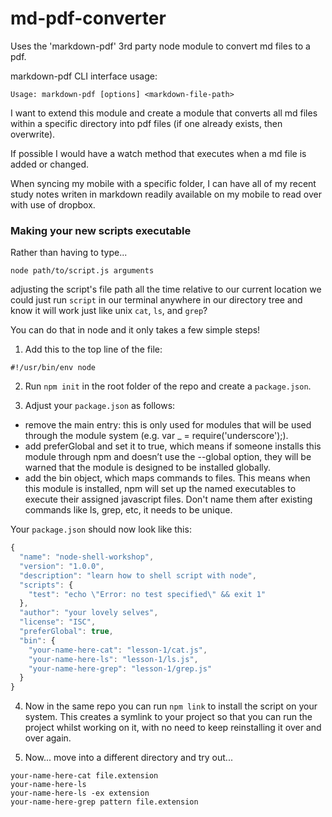 # md-pdf-converter
Uses the 'markdown-pdf' 3rd party node module to convert md files to a pdf.

markdown-pdf CLI interface usage:
```
Usage: markdown-pdf [options] <markdown-file-path>
```

I want to extend this module and create a module that converts all md files within a specific directory into pdf files (if one already exists, then overwrite).

If possible I would have a watch method that executes when a md file is added or changed.

When syncing my mobile with a specific folder, I can have all of my recent study notes writen in markdown readily available on my mobile to read over with use of dropbox.


### Making your new scripts executable

Rather than having to type...

`node path/to/script.js arguments`

adjusting the script's file path all the time relative to our current location we could just run `script` in our terminal anywhere in our directory tree and know it will work just like unix `cat`, `ls`, and `grep`?

You can do that in node and it only takes a few simple steps!

1. Add this to the top line of the file:

```
#!/usr/bin/env node
```

2. Run `npm init` in the root folder of the repo and create a `package.json`.

3. Adjust your `package.json` as follows:

* remove the main entry: this is only used for modules that will be used through the module system (e.g. var _ = require('underscore');).
* add preferGlobal and set it to true, which means if someone installs this module through npm and doesn’t use the --global option, they will be warned that the module is designed to be installed globally.
* add the bin object, which maps commands to files. This means when this module is installed, npm will set up the named executables to execute their assigned javascript files. Don't name them after existing commands like ls, grep, etc, it needs to be unique.

Your `package.json` should now look like this:

```javascript
{
  "name": "node-shell-workshop",
  "version": "1.0.0",
  "description": "learn how to shell script with node",
  "scripts": {
    "test": "echo \"Error: no test specified\" && exit 1"
  },
  "author": "your lovely selves",
  "license": "ISC",
  "preferGlobal": true,
  "bin": {
    "your-name-here-cat": "lesson-1/cat.js",
    "your-name-here-ls": "lesson-1/ls.js",
    "your-name-here-grep": "lesson-1/grep.js"
  }
}
```

4. Now in the same repo you can run `npm link` to install the script on your system. This creates a symlink to your project so that you can run the project whilst working on it, with no need to keep reinstalling it over and over again.

5. Now... move into a different directory and try out...

```
your-name-here-cat file.extension
your-name-here-ls
your-name-here-ls -ex extension
your-name-here-grep pattern file.extension
```
